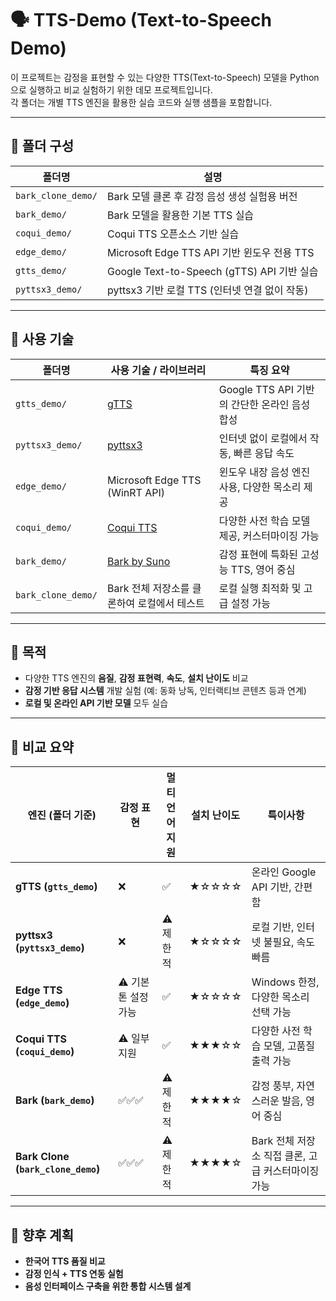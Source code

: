 # 🗣️ TTS-Demo (Text-to-Speech Demo)

이 프로젝트는 감정을 표현할 수 있는 다양한 TTS(Text-to-Speech) 모델을 Python으로 실행하고 비교 실험하기 위한 데모 프로젝트입니다.  
각 폴더는 개별 TTS 엔진을 활용한 실습 코드와 실행 샘플을 포함합니다.

---

## 📁 폴더 구성

| 폴더명 | 설명 |
|--------|------|
| `bark_clone_demo/` | Bark 모델 클론 후 감정 음성 생성 실험용 버전 |
| `bark_demo/`       | Bark 모델을 활용한 기본 TTS 실습 |
| `coqui_demo/`      | Coqui TTS 오픈소스 기반 실습 |
| `edge_demo/`       | Microsoft Edge TTS API 기반 윈도우 전용 TTS |
| `gtts_demo/`       | Google Text-to-Speech (gTTS) API 기반 실습 |
| `pyttsx3_demo/`    | pyttsx3 기반 로컬 TTS (인터넷 연결 없이 작동) |

---

## 🔧 사용 기술

| 폴더명             | 사용 기술 / 라이브러리               | 특징 요약 |
|--------------------|---------------------------------------|------------|
| `gtts_demo/`       | [gTTS](https://pypi.org/project/gTTS/) | Google TTS API 기반의 간단한 온라인 음성 합성 |
| `pyttsx3_demo/`    | [pyttsx3](https://pypi.org/project/pyttsx3/) | 인터넷 없이 로컬에서 작동, 빠른 응답 속도 |
| `edge_demo/`       | Microsoft Edge TTS (WinRT API)         | 윈도우 내장 음성 엔진 사용, 다양한 목소리 제공 |
| `coqui_demo/`      | [Coqui TTS](https://github.com/coqui-ai/TTS) | 다양한 사전 학습 모델 제공, 커스터마이징 가능 |
| `bark_demo/`       | [Bark by Suno](https://github.com/suno-ai/bark) | 감정 표현에 특화된 고성능 TTS, 영어 중심 |
| `bark_clone_demo/` | Bark 전체 저장소를 클론하여 로컬에서 테스트 | 로컬 실행 최적화 및 고급 설정 가능 |
---

## 🎯 목적

- 다양한 TTS 엔진의 **음질**, **감정 표현력**, **속도**, **설치 난이도** 비교
- **감정 기반 응답 시스템** 개발 실험 (예: 동화 낭독, 인터랙티브 콘텐츠 등과 연계)
- **로컬 및 온라인 API 기반 모델** 모두 실습

---

## 🧪 비교 요약

| 엔진 (폴더 기준)     | 감정 표현            | 멀티언어 지원       | 설치 난이도 | 특이사항                                     |
|----------------------|----------------------|----------------------|--------------|----------------------------------------------|
| **gTTS (`gtts_demo`)**           | ❌                   | ✅                   | ★☆☆☆☆       | 온라인 Google API 기반, 간편함                   |
| **pyttsx3 (`pyttsx3_demo`)**     | ❌                   | ⚠️ 제한적            | ★☆☆☆☆       | 로컬 기반, 인터넷 불필요, 속도 빠름              |
| **Edge TTS (`edge_demo`)**       | ⚠️ 기본 톤 설정 가능 | ✅                   | ★☆☆☆☆       | Windows 한정, 다양한 목소리 선택 가능            |
| **Coqui TTS (`coqui_demo`)**     | ⚠️ 일부 지원         | ✅                   | ★★★☆☆       | 다양한 사전 학습 모델, 고품질 출력 가능         |
| **Bark (`bark_demo`)**           | ✅✅✅                | ⚠️ 제한적            | ★★★★☆       | 감정 풍부, 자연스러운 발음, 영어 중심            |
| **Bark Clone (`bark_clone_demo`)** | ✅✅✅                | ⚠️ 제한적            | ★★★★☆       | Bark 전체 저장소 직접 클론, 고급 커스터마이징 가능 |
---

## 📝 향후 계획

- **한국어 TTS 품질 비교**
- **감정 인식 + TTS 연동 실험**
- **음성 인터페이스 구축을 위한 통합 시스템 설계**